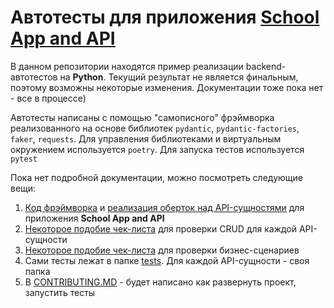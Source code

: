 # Автотесты для приложения [School App and API](https://github.com/bodary2905/flask-school-app-and-api)

В данном репозитории находятся пример реализации backend-автотестов на **Python**. Текущий результат не является
финальным,
поэтому возможны некоторые изменения. Документации тоже пока нет - все в процессе)

Автотесты написаны с помощью "самописного" фрэймворка реализованного на основе библиотек `pydantic`,
`pydantic-factories`, `faker`, `requests`. Для управления библиотеками и виртуальным окружением используется `poetry`.
Для запуска тестов используется `pytest`

Пока нет подробной документации, можно посмотреть следующие вещи:

1. [Код фрэймворка](src) и [реализация оберток над API-сущностями](src/api_entity) для приложения **School App and API**
2. [Некоторое подобие чек-листа](tests/CRUD_items.md) для проверки CRUD для каждой API-сущности
3. [Некоторое подобие чек-листа](tests/scenario_for_items.md) для проверки бизнес-сценариев
4. Сами тесты лежат в папке [tests](tests). Для каждой API-сущности - своя папка
5. В [CONTRIBUTING.MD](CONTRIBUTING.md) - будет написано как развернуть проект, запустить тесты


